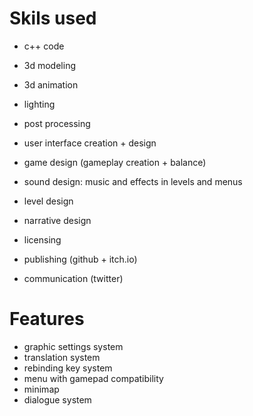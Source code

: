 # Skils used

- c++ code
- 3d modeling
- 3d animation
- lighting
- post processing
- user interface creation + design

- game design (gameplay creation + balance)
- sound design: music and effects in levels and menus
- level design
- narrative design

- licensing
- publishing (github + itch.io)
- communication (twitter)

# Features
- graphic settings system
- translation system
- rebinding key system
- menu with gamepad compatibility
- minimap
- dialogue system
